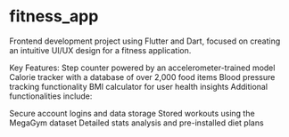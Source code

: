 # fitness_app

Frontend development project using Flutter and Dart, focused on creating an intuitive UI/UX design for a fitness application.

Key Features:
Step counter powered by an accelerometer-trained model
Calorie tracker with a database of over 2,000 food items
Blood pressure tracking functionality
BMI calculator for user health insights
Additional functionalities include:

Secure account logins and data storage
Stored workouts using the MegaGym dataset
Detailed stats analysis and pre-installed diet plans
